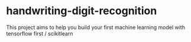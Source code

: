 # handwriting-digit-recognition
This project aims to help you build your first machine learning model with tensorflow first / scikitlearn
